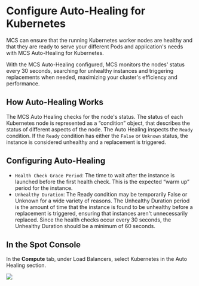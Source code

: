 # Configure Auto-Healing for Kubernetes

MCS can ensure that the running Kubernetes worker nodes are healthy and that they are ready to serve your different Pods and application's needs with MCS Auto-Healing for Kubernetes.

With the MCS Auto-Healing configured, MCS monitors the nodes' status every 30 seconds, searching for unhealthy instances and triggering replacements when needed, maximizing your cluster's efficiency and performance.

## How Auto-Healing Works

The MCS Auto Healing checks for the node's status. The status of each Kubernetes node is represented as a “condition” object, that describes the status of different aspects of the node. The Auto Healing inspects the `Ready` condition. If the `Ready` condition has either the `False` or `Unknown` status, the instance is considered unhealthy and a replacement is triggered.

## Configuring Auto-Healing

- `Health Check Grace Period`: The time to wait after the instance is launched before the first health check. This is the expected “warm up” period for the instance.
- `Unhealthy Duration`: The Ready condition may be temporarily False or Unknown for a wide variety of reasons. The Unhealthy Duration period is the amount of time that the instance is found to be unhealthy before a replacement is triggered, ensuring that instances aren't unnecessarily replaced. Since the health checks occur every 30 seconds, the Unhealthy Duration should be a minimum of 60 seconds.

## In the Spot Console

In the **Compute** tab, under Load Balancers, select Kubernetes in the Auto Healing section.

<img src="/elastigroup/_media/configure-autohealing-for-kubernetes_1.png" />
